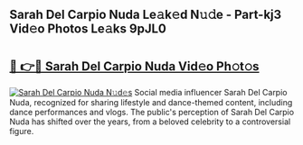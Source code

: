 ## Sarah Del Carpio Nuda Le𝚊k𝚎d N𝚞𝚍e - Part-kj3 Vid𝚎o Photos Le𝚊ks 9pJL0

# <h2><a href="http://fbcnctn.evod.top/?m=Sarah+Del+Carpio+Nuda">🔗 👉🔴 Sarah Del Carpio Nuda Vid𝚎o Ph𝚘t𝚘s</a></h2>

[![Sarah Del Carpio Nuda N𝚞d𝚎s](https://i.imgur.com/8V9OHl7.gif)](http://fbcnctn.evod.top/?m=Sarah+Del+Carpio+Nuda)
Social media influencer Sarah Del Carpio Nuda, recognized for sharing lifestyle and dance-themed content, including dance performances and vlogs. The public's perception of Sarah Del Carpio Nuda has shifted over the years, from a beloved celebrity to a controversial figure. 

